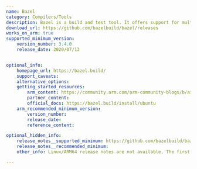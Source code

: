 ```yaml
---
name: Bazel
category: Compilers/Tools
description: Bazel is a build and test tool. It offers support for multi-platform, uses human-readable language to describe the build properties, reliability, is fast, and can be extended to support any other language or framework.
download_url: https://github.com/bazelbuild/bazel/releases
works_on_arm: true
supported_minimum_version:
    version_number: 3.4.0
    release_date: 2020/07/13


optional_info:
    homepage_url: https://bazel.build/
    support_caveats:
    alternative_options:
    getting_started_resources:
        arm_content: https://community.arm.com/arm-community-blogs/b/ai-and-ml-blog/posts/building-bazel-and-tensorflow-2-x-on-aarch64
        partner_content:
        official_docs: https://bazel.build/install/ubuntu
    arm_recommended_minimum_version:
        version_number:
        release_date:
        reference_content:

optional_hidden_info:
    release_notes__supported_minimum: https://github.com/bazelbuild/bazel/releases/tag/3.4.0
    release_notes__recommended_minimum:
    other_info: Linux/ARM64 release notes are not available. The first Linux/ARM64 binary is available in version 3.4.0.

---
```

